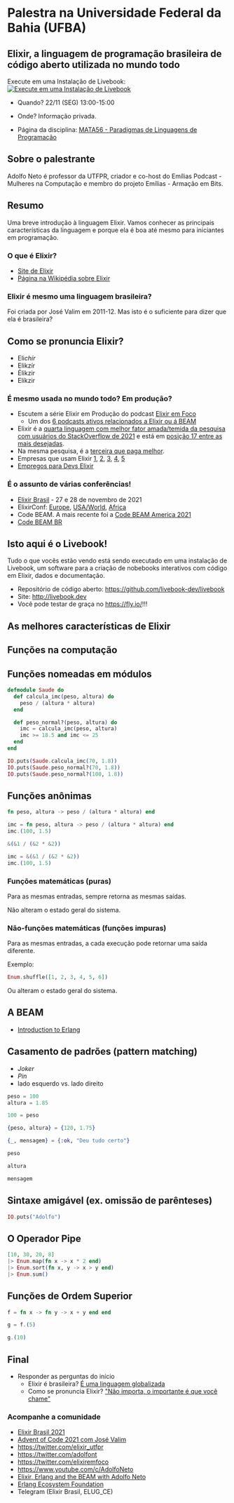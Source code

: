 # Palestra na Universidade Federal da Bahia (UFBA)

## Elixir, a linguagem de programação brasileira de código aberto utilizada no mundo todo

Execute em uma Instalação de Livebook: [![Execute em uma Instalação de Livebook](https://i.ibb.co/XYcR1dy/Execute-em-uma-instalacao-do-Livebook.png)](https://livebook.dev/run?url=https%3A%2F%2Fgithub.com%2Fadolfont%2Fpensandoemelixir%2Fblob%2Fmain%2F2021%2FUFBA.md)

<!-- UFBAUTFPR2021 adolfont.fly.dev -->

* Quando? 22/11 (SEG) 13:00-15:00

* Onde? Informação privada.

* Página da disciplina: [MATA56 - Paradigmas de Linguagens de Programação](https://github.com/mata56-ic-ufba/paradigmas)

## Sobre o palestrante

Adolfo Neto é professor da UTFPR, criador e co-host do Emílias Podcast - Mulheres na Computação e membro do projeto Emílias - Armação em Bits.

## Resumo

Uma breve introdução à linguagem Elixir. Vamos conhecer as principais características da linguagem e porque ela é boa até mesmo para iniciantes em programação.

<!-- livebook:{"break_markdown":true} -->

### O que é Elixir?

* [Site de Elixir](https://elixir-lang.org/)
* [Página na Wikipédia sobre Elixir](https://pt.wikipedia.org/wiki/Elixir_(linguagem_de_programa%C3%A7%C3%A3o))

### Elixir é mesmo uma linguagem brasileira?

Foi criada por José Valim em 2011-12. Mas isto é o suficiente para dizer que ela é brasileira?

## Como se pronuncia Elixir?

* Eli*chír*
* Elikzír
* Élikzir
* Elíkzir

### É mesmo usada no mundo todo? Em produção?

* Escutem a série Elixir em Produção do podcast [Elixir em Foco](https://anchor.fm/elixiremfoco/)
  * Um dos [6 podcasts ativos relacionados a Elixir ou á BEAM](https://elixirschool.com/en/podcasts)
* Elixir é a [quarta linguagem com melhor fator amada/temida da pesquisa com usuários do StackOverflow de 2021](https://insights.stackoverflow.com/survey/2021#technology-most-loved-dreaded-and-wanted) e está em [posição 17 entre as mais desejadas](https://insights.stackoverflow.com/survey/2021#most-loved-dreaded-and-wanted-language-want).
* Na mesma pesquisa, é a [terceira que paga melhor](https://insights.stackoverflow.com/survey/2021#technology-top-paying-technologies).
* Empresas que usam Elixir [1](https://serokell.io/blog/elixir-in-production), 
  [2](https://dashbit.co/blog/ten-years-ish-of-elixir), [3](https://elixir-lang.org/cases.html), [4](https://www.hostgator.com.br/blog/elixir-linguagem-programacao-brasileira/), [5](https://github.com/elixirbrasil/empresas)
* [Empregos para Devs Elixir](https://elixir-radar.com/jobs)

### É o assunto de várias conferências!

* [Elixir Brasil](https://twitter.com/elixir_brasil) - 27 e 28 de novembro de 2021
* ElixirConf: [Europe](https://www.elixirconf.eu/), [USA/World](https://www.elixirconf.com/), [Africa](https://elixirconf.africa/)
* Code BEAM. A mais recente foi a [Code BEAM America 2021](https://codesync.global/conferences/code-beam-sf-2021/)
* [Code BEAM BR](https://www.codebeambr.com/)

## Isto aqui é o Livebook!

Tudo o que vocês estão vendo está sendo executado em uma instalação de Livebook, um software para a criação de nobebooks interativos com código em Elixir, dados e documentação.

* Repositório de código aberto: https://github.com/livebook-dev/livebook
* Site: http://livebook.dev
* Você pode testar de graça no https://fly.io/!!!

## As melhores características de Elixir

## Funções na computação

## Funções nomeadas em módulos

```elixir
defmodule Saude do
  def calcula_imc(peso, altura) do
    peso / (altura * altura)
  end

  def peso_normal?(peso, altura) do
    imc = calcula_imc(peso, altura)
    imc >= 18.5 and imc <= 25
  end
end
```

```elixir
IO.puts(Saude.calcula_imc(70, 1.8))
IO.puts(Saude.peso_normal?(70, 1.8))
IO.puts(Saude.peso_normal?(100, 1.8))
```

## Funções anônimas

```elixir
fn peso, altura -> peso / (altura * altura) end
```

```elixir
imc = fn peso, altura -> peso / (altura * altura) end
imc.(100, 1.5)
```

```elixir
&(&1 / (&2 * &2))
```

```elixir
imc = &(&1 / (&2 * &2))
imc.(100, 1.5)
```

### Funções matemáticas (puras)

Para as mesmas entradas, sempre retorna as mesmas saídas.

Não alteram o estado geral do sistema.

### Não-funções matemáticas (funções impuras)

Para as mesmas entradas, a cada execução pode retornar uma saída diferente.

Exemplo:

```elixir
Enum.shuffle([1, 2, 3, 4, 5, 6])
```

Ou alteram o estado geral do sistema.

## A BEAM

* [Introduction to Erlang](https://serokell.io/blog/introduction-to-erlang)

## Casamento de padrões (pattern matching)

* *Joker*
* *Pin*
* lado esquerdo vs. lado direito

```elixir
peso = 100
altura = 1.85

100 = peso

{peso, altura} = {120, 1.75}

{_, mensagem} = {:ok, "Deu tudo certo"}
```

```elixir
peso
```

```elixir
altura
```

```elixir
mensagem
```

## Sintaxe amigável (ex. omissão de parênteses)

```elixir
IO.puts("Adolfo")
```

## O Operador Pipe

```elixir
[10, 30, 20, 8]
|> Enum.map(fn x -> x * 2 end)
|> Enum.sort(fn x, y -> x > y end)
|> Enum.sum()
```

## Funções de Ordem Superior

```elixir
f = fn x -> fn y -> x + y end end
```

```elixir
g = f.(5)
```

```elixir
g.(10)
```

## Final

* Responder as perguntas do início
  * Elixir é brasileira? [É uma linguagem globalizada](https://youtu.be/e335dWkFyUU)
  * Como se pronuncia Elixir? ["Não importa, o importante é que você chame"](https://youtu.be/e335dWkFyUU)

### Acompanhe a comunidade

* [Elixir Brasil 2021](https://twitter.com/elixir_brasil/)
* [Advent of Code 2021 com José Valim](https://twitter.com/josevalim/status/1461064540465078273)
* https://twitter.com/elixir_utfpr
* https://twitter.com/adolfont
* https://twitter.com/elixiremfoco
* https://www.youtube.com/c/AdolfoNeto
* [Elixir, Erlang and the BEAM with Adolfo Neto](https://www.youtube.com/channel/UC6ETZk7tlYJzfRz-zS9B6xw)
* [Erlang Ecosystem Foundation](https://erlef.org/)
* Telegram (Elixir Brasil, ELUG_CE)
